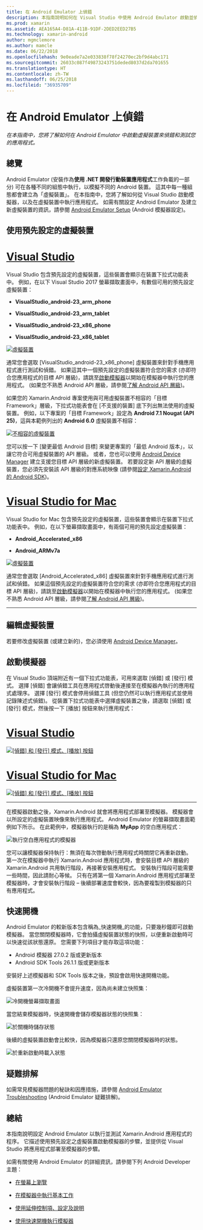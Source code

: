 ```yaml
---
title: 在 Android Emulator 上偵錯
description: 本指南說明如何在 Visual Studio 中使用 Android Emulator 啟動並偵錯應用程式。
ms.prod: xamarin
ms.assetid: AEA165A4-D81A-411B-91DF-2DED2EED27B5
ms.technology: xamarin-android
author: mgmclemore
ms.author: mamcle
ms.date: 06/22/2018
ms.openlocfilehash: 9e0eade7a2e033838f78f24270ec2bf9d4abc171
ms.sourcegitcommit: 26033c087f49873243751deded8037d2da701655
ms.translationtype: HT
ms.contentlocale: zh-TW
ms.lasthandoff: 06/25/2018
ms.locfileid: "36935709"
---
```

# <a name="debugging-on-the-android-emulator"></a>在 Android Emulator 上偵錯

_在本指南中，您將了解如何在 Android Emulator 中啟動虛擬裝置來偵錯和測試您的應用程式。_

## <a name="overview"></a>總覽

Android Emulator (安裝作為**使用 .NET 開發行動裝置應用程式**工作負載的一部分) 可在各種不同的組態中執行，以模擬不同的 Android 裝置。 這其中每一種組態都會建立為「虛擬裝置」。 在本指南中，您將了解如何從 Visual Studio 啟動模擬器，以及在虛擬裝置中執行應用程式。 如需有關設定 Android Emulator 及建立新虛擬裝置的資訊，請參閱 [Android Emulator Setup](~/android/get-started/installation/android-emulator/index.md) (Android 模擬器設定)。


## <a name="using-a-pre-configured-virtual-device"></a>使用預先設定的虛擬裝置

# <a name="visual-studiotabvswin"></a>[Visual Studio](#tab/vswin)

Visual Studio 包含預先設定的虛擬裝置，這些裝置會顯示在裝置下拉式功能表中。 例如，在以下 Visual Studio 2017 螢幕擷取畫面中，有數個可用的預先設定虛擬裝置：

-   **VisualStudio\_android-23\_arm\_phone**

-   **VisualStudio\_android-23\_arm\_tablet**

-   **VisualStudio\_android-23\_x86\_phone** 

-   **VisualStudio\_android-23\_x86\_tablet** 

[![虛擬裝置](debug-on-emulator-images/win/01-virtual-devices-sml.png)](debug-on-emulator-images/win/01-virtual-devices.png#lightbox)

通常您會選取 [VisualStudio\_android-23\_x86\_phone] 虛擬裝置來針對手機應用程式進行測試和偵錯。 如果這其中一個預先設定的虛擬裝置符合您的需求 (亦即符合您應用程式的目標 API 層級)，請跳至[啟動模擬器](#launching)以開始在模擬器中執行您的應用程式。 (如果您不熟悉 Android API 層級，請參閱[了解 Android API 層級](~/android/app-fundamentals/android-api-levels.md))。

如果您的 Xamarin.Android 專案使用與可用虛擬裝置不相容的「目標 Framework」層級，下拉式功能表會在 [不支援的裝置] 底下列出無法使用的虛擬裝置。 例如，以下專案的「目標 Framework」設定為 **Android 7.1 Nougat (API 25)**，這與本範例列出的 **Android 6.0** 虛擬裝置不相容：

[![不相容的虛擬裝置](debug-on-emulator-images/win/02-incompatible-level-sml.png)](debug-on-emulator-images/win/02-incompatible-level.png#lightbox)

您可以按一下 [變更最低 Android 目標] 來變更專案的「最低 Android 版本」，以讓它符合可用虛擬裝置的 API 層級。 或者，您也可以使用 [Android Device Manager](~/android/get-started/installation/android-emulator/device-manager.md) 建立支援您目標 API 層級的新虛擬裝置。
若要設定新 API 層級的虛擬裝置，您必須先安裝該 API 層級的對應系統映像 (請參閱[設定 Xamarin.Android 的 Android SDK](~/android/get-started/installation/android-sdk.md))。

# <a name="visual-studio-for-mactabvsmac"></a>[Visual Studio for Mac](#tab/vsmac)

Visual Studio for Mac 包含預先設定的虛擬裝置，這些裝置會顯示在裝置下拉式功能表中。 例如，在以下螢幕擷取畫面中，有兩個可用的預先設定虛擬裝置：

-   **Android\_Accelerated\_x86**

-   **Android\_ARMv7a**

[![虛擬裝置](debug-on-emulator-images/mac/01-virtual-devices-sml.png)](debug-on-emulator-images/mac/01-virtual-devices.png#lightbox)

通常您會選取 [Android\_Accelerated\_x86] 虛擬裝置來針對手機應用程式進行測試和偵錯。 如果這個預先設定的虛擬裝置符合您的需求 (亦即符合您應用程式的目標 API 層級)，請跳至[啟動模擬器](#launching)以開始在模擬器中執行您的應用程式。 (如果您不熟悉 Android API 層級，請參閱[了解 Android API 層級](~/android/app-fundamentals/android-api-levels.md))。

-----

## <a name="editing-virtual-devices"></a>編輯虛擬裝置

若要修改虛擬裝置 (或建立新的)，您必須使用 [Android Device Manager](~/android/get-started/installation/android-emulator/device-manager.md)。


<a name="launching" />

## <a name="launching-the-emulator"></a>啟動模擬器

在 Visual Studio 頂端附近有一個下拉式功能表，可用來選取 [偵錯] 或 [發行] 模式。 選擇 [偵錯] 會讓偵錯工具在應用程式啓動後連接至在模擬器內執行的應用程式處理序。 選擇 [發行] 模式會停用偵錯工具 (但您仍然可以執行應用程式並使用記錄陳述式偵錯)。 從裝置下拉式功能表中選擇虛擬裝置之後，請選取 [偵錯] 或 [發行] 模式，然後按一下 [播放] 按鈕來執行應用程式：

# <a name="visual-studiotabvswin"></a>[Visual Studio](#tab/vswin)

[![[偵錯] 和 [發行] 模式、[播放] 按鈕](debug-on-emulator-images/win/17-debug-release-sml.png)](debug-on-emulator-images/win/17-debug-release.png#lightbox)

# <a name="visual-studio-for-mactabvsmac"></a>[Visual Studio for Mac](#tab/vsmac)

[![[偵錯] 和 [發行] 模式、[播放] 按鈕](debug-on-emulator-images/mac/16-debug-release-sml.png)](debug-on-emulator-images/mac/16-debug-release.png#lightbox)

-----

在模擬器啟動之後，Xamarin.Android 就會將應用程式部署至模擬器。 模擬器會以所設定的虛擬裝置映像來執行應用程式。 Android Emulator 的螢幕擷取畫面範例如下所示。 在此範例中，模擬器執行的是稱為 **MyApp** 的空白應用程式：

![執行空白應用程式的模擬器](debug-on-emulator-images/emulator-running.png)

您可以讓模擬器保持執行：無須在每次啓動執行應用程式時關閉它再重新啟動。 第一次在模擬器中執行 Xamarin.Android 應用程式時，會安裝目標 API 層級的 Xamarin.Android 共用執行階段，再接著安裝應用程式。 安裝執行階段可能需要一些時間，因此請耐心等候。 只有在將第一個 Xamarin.Android 應用程式部署至模擬器時，才會安裝執行階段 &ndash; 後續部署速度會較快，因為要複製到模擬器的只有應用程式。

<a name="quick-boot" />

## <a name="quick-boot"></a>快速開機

Android Emulator 的較新版本包含稱為_快速開機_的功能，只要幾秒鐘即可啟動模擬器。 當您關閉模擬器時，它會拍攝虛擬裝置狀態的快照，以便重新啟動時可以快速從該狀態還原。
您需要下列項目才能存取這項功能：

-   Android 模擬器 27.0.2 版或更新版本
-   Android SDK Tools 26.1.1 版或更新版本

安裝好上述模擬器和 SDK Tools 版本之後，預設會啟用快速開機功能。 

虛擬裝置第一次冷開機不會提升速度，因為尚未建立快照集：

![冷開機螢幕擷取畫面](debug-on-emulator-images/cold-boot.png)

當您結束模擬器時，快速開機會儲存模擬器狀態的快照集：

![於關機時儲存狀態](debug-on-emulator-images/saving-state.png)

後續的虛擬裝置啟動會比較快，因為模擬器只還原您關閉模擬器時的狀態。

![於重新啟動時載入狀態](debug-on-emulator-images/loading-state.png)


## <a name="troubleshooting"></a>疑難排解

如需常見模擬器問題的秘訣和因應措施，請參閱 [Android Emulator Troubleshooting](~/android/get-started/installation/android-emulator/troubleshooting.md) (Android Emulator 疑難排解)。


## <a name="summary"></a>總結

本指南說明設定 Android Emulator 以執行並測試 Xamarin.Android 應用程式的程序。 它描述使用預先設定之虛擬裝置啟動模擬器的步驟，並提供從 Visual Studio 將應用程式部署至模擬器的步驟。 

如需有關使用 Android Emulator 的詳細資訊，請參閱下列 Android Developer 主題：

-   [在螢幕上瀏覽](https://developer.android.com/studio/run/emulator.html#navigate)

-   [在模擬器中執行基本工作](https://developer.android.com/studio/run/emulator.html#tasks)

-   [使用延伸控制項、設定及說明](https://developer.android.com/studio/run/emulator.html#extended)

-   [使用快速開機執行模擬器](https://developer.android.com/studio/run/emulator#quickboot)
